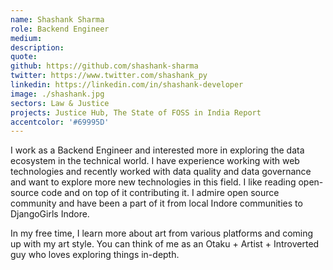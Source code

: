 ```yaml
---
name: Shashank Sharma
role: Backend Engineer
medium: 
description:
quote:
github: https://github.com/shashank-sharma
twitter: https://www.twitter.com/shashank_py
linkedin: https://linkedin.com/in/shashank-developer
image: ./shashank.jpg
sectors: Law & Justice
projects: Justice Hub, The State of FOSS in India Report
accentcolor: '#69995D'
---
```


I work as a Backend Engineer and interested more in exploring the data ecosystem in the technical world. I have experience working with web technologies and recently worked with data quality and data governance and want to explore more new technologies in this field. I like reading open-source code and on top of it contributing it. I admire open source community and have been a part of it from local Indore communities to DjangoGirls Indore.

In my free time, I learn more about art from various platforms and coming up with my art style. You can think of me as an Otaku + Artist + Introverted guy who loves exploring things in-depth.